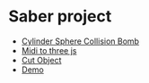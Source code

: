 Saber project
==================
- [Cylinder Sphere Collision Bomb](https://rhy3h.github.io/SaberProject/collision/CylinderSphereBomb.html)
- [Midi to three js](https://rhy3h.github.io/SaberProject/midi/miditest.html)
- [Cut Object](https://rhy3h.github.io/SaberProject/slice/slicetest.html)
- [Demo](https://rhy3h.github.io/SaberProject/Demo/index.html)